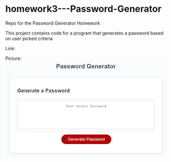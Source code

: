 # homework3---Password-Generator
Repo for the Password Generator Homework

This project contains code for a program that generates a password based on user picked criteria

Link:

Picture: ![Screenshot](Assets\03-javascript-homework-demo.png)
